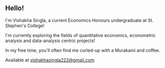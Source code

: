 ## Hello! 

I'm Vishakha Singla, a current Economics Honours undergraduate at St. Stephen's College!

I'm currently exploring the fields of quantitative economics, econometric analysis and data-analysis centric projects!

In my free time, you'll often find me curled-up with a Murakami and coffee.

Available at vishakhasingla222@gmail.com
